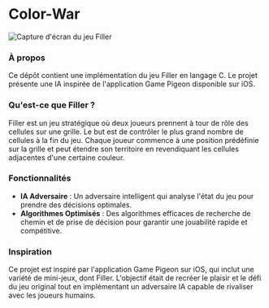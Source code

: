 # Color-War

![Capture d'écran du jeu Filler](images/Filler-on-GamePigeon.jpg)

### À propos

Ce dépôt contient une implémentation du jeu Filler en langage C. Le projet présente une IA inspirée de l'application Game Pigeon disponible sur iOS.

### Qu'est-ce que Filler ?

Filler est un jeu stratégique où deux joueurs prennent à tour de rôle des cellules sur une grille. Le but est de contrôler le plus grand nombre de cellules à la fin du jeu. Chaque joueur commence à une position prédéfinie sur la grille et peut étendre son territoire en revendiquant les cellules adjacentes d'une certaine couleur.

### Fonctionnalités

- **IA Adversaire** : Un adversaire intelligent qui analyse l'état du jeu pour prendre des décisions optimales.
- **Algorithmes Optimisés** : Des algorithmes efficaces de recherche de chemin et de prise de décision pour garantir une jouabilité rapide et compétitive.

### Inspiration

Ce projet est inspiré par l'application Game Pigeon sur iOS, qui inclut une variété de mini-jeux, dont Filler. L'objectif était de recréer le plaisir et le défi du jeu original tout en implémentant un adversaire IA capable de rivaliser avec les joueurs humains.
